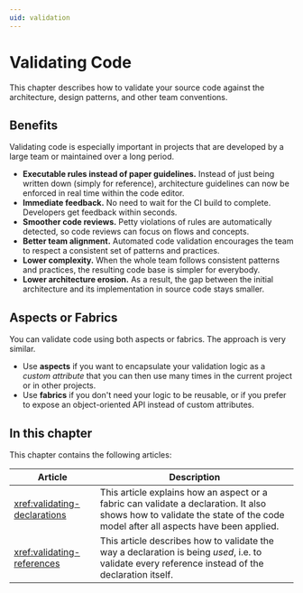 ```yaml
---
uid: validation
---
```


# Validating Code

This chapter describes how to validate your source code against the architecture, design patterns, and other team conventions.

## Benefits

Validating code is especially important in projects that are developed by a large team or maintained over a long period.

* **Executable rules instead of paper guidelines.** Instead of just being written down (simply for reference), architecture guidelines can now be enforced in real time within the code editor.
* **Immediate feedback.** No need to wait for the CI build to complete. Developers get feedback within seconds.
* **Smoother code reviews.** Petty violations of rules are automatically detected, so code reviews can focus on flows and concepts.
* **Better team alignment.** Automated code validation encourages the team to respect a consistent set of patterns and practices.
* **Lower complexity.** When the whole team follows consistent patterns and practices, the resulting code base is simpler for everybody.
* **Lower architecture erosion.** As a result, the gap between the initial architecture and its implementation in source code stays smaller.

## Aspects or Fabrics

You can validate code using both aspects or fabrics. The approach is very similar.

* Use **aspects** if you want to encapsulate your validation logic as a _custom attribute_ that you can then use many times in the current project or in other projects.
* Use **fabrics** if you don't need your logic to be reusable, or if you prefer to expose an object-oriented API instead of custom attributes.

## In this chapter

This chapter contains the following articles:

| Article | Description |
|--|--|
| <xref:validating-declarations> | This article explains how an aspect or a fabric can validate a declaration. It also shows how to validate the state of the code model after all aspects have been applied.
| <xref:validating-references> | This article describes how to validate the way a declaration is being _used_, i.e. to validate every reference instead of the declaration itself.



